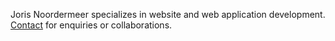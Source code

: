 Joris Noordermeer specializes in website and web application development. [Contact](mailto:contact@noordermeer.ch) for enquiries or collaborations.

